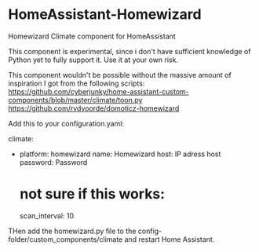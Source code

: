 # HomeAssistant-Homewizard
Homewizard Climate component for HomeAssistant

This component is experimental, since i don't have sufficient knowledge of Python yet to fully support it.
Use it at your own risk.

This component wouldn't be possible without the massive amount of inspiration I got from the following scripts:
https://github.com/cyberjunky/home-assistant-custom-components/blob/master/climate/toon.py
https://github.com/rvdvoorde/domoticz-homewizard

Add this to your configuration.yaml:

climate:
  - platform: homewizard
    name: Homewizard
    host: IP adress host
    password: Password
    # not sure if this works:
    scan_interval: 10

THen add the homewizard.py file to the config-folder/custom_components/climate and restart Home Assistant. 
